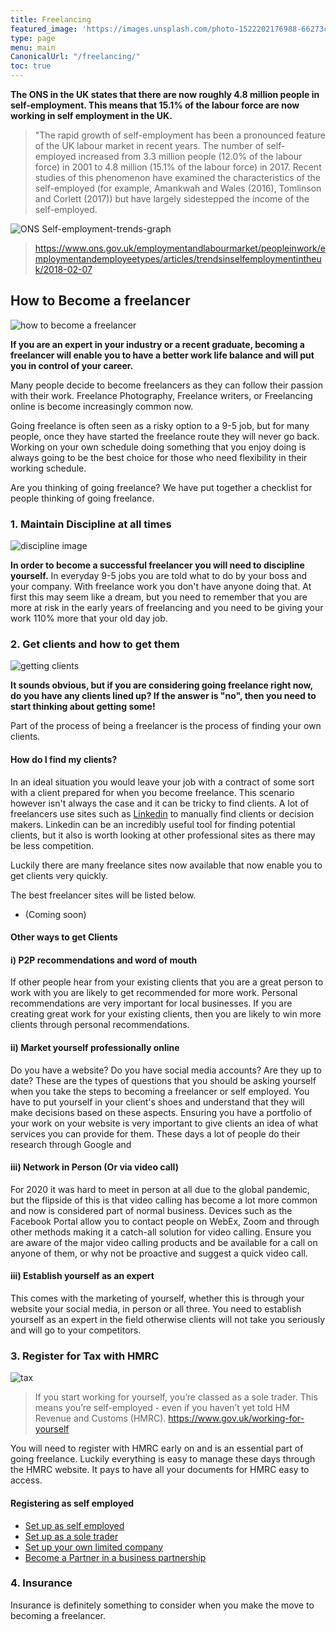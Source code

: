 ```yaml
---
title: Freelancing
featured_image: 'https://images.unsplash.com/photo-1522202176988-66273c2fd55f?ixlib=rb-1.2.1&auto=format&fit=crop&w=1351&q=80'
type: page
menu: main
CanonicalUrl: "/freelancing/"
toc: true
---
```



**The ONS in the UK states that there are now roughly 4.8 million people in self-employment.  This means that 15.1% of the labour force are now working in self employment in the UK.**

>"The rapid growth of self-employment has been a pronounced feature of the UK labour market in recent years. The number of self-employed increased from 3.3 million people (12.0% of the labour force) in 2001 to 4.8 million (15.1% of the labour force) in 2017. Recent studies of this phenomenon have examined the characteristics of the self-employed (for example, Amankwah and Wales (2016), Tomlinson and Corlett (2017)) but have largely sidestepped the income of the self-employed.

![ONS Self-employment-trends-graph](https://i.ibb.co/1Jgtg7b/Figure-1-The-cumulative-change-in-employee-and-self-employed-jobs.png)

> https://www.ons.gov.uk/employmentandlabourmarket/peopleinwork/employmentandemployeetypes/articles/trendsinselfemploymentintheuk/2018-02-07


## How to Become a freelancer
![how to become a freelancer](https://images.unsplash.com/photo-1491975474562-1f4e30bc9468?ixlib=rb-1.2.1&ixid=eyJhcHBfaWQiOjEyMDd9&auto=format&fit=crop&w=634&q=80)

**If you are an expert in your industry or a recent graduate, becoming a freelancer will enable you to have a better work life balance and will put you in control of your career.**

Many people decide to become freelancers as they can follow their passion with their work.  Freelance Photography, Freelance writers, or Freelancing online is become increasingly common now.

Going freelance is often seen as a risky option to a 9-5 job, but for many people, once they have started the freelance route they will never go back.  Working on your own schedule doing something that you enjoy doing is always going to be the best choice for those who need flexibility in their working schedule.

Are you thinking of going freelance?  We have put together a checklist for people thinking of going freelance.

### 1. Maintain Discipline at all times

![discipline image](https://images.unsplash.com/photo-1499290731724-12e120cfaef3?ixlib=rb-1.2.1&ixid=eyJhcHBfaWQiOjEyMDd9&auto=format&fit=crop&w=1950&q=80)

**In order to become a successful freelancer you will need to discipline yourself.**  In everyday 9-5 jobs you are told what to do by your boss and your company.  With freelance work you don't have anyone doing that.  At first this may seem like a dream, but you need to remember that you are more at risk in the early years of freelancing and you need to be giving your work 110% more that your old day job.  

### 2. Get clients and how to get them

![getting clients](https://images.unsplash.com/photo-1531539134685-27d854339120?ixlib=rb-1.2.1&ixid=eyJhcHBfaWQiOjEyMDd9&auto=format&fit=crop&w=967&q=80)

**It sounds obvious, but if you are considering going freelance right now, do you have any clients lined up?  If the answer is "no", then you need to start thinking about getting some!**  

Part of the process of being a freelancer is the process of finding your own clients.

#### How do I find my clients?

In an ideal situation you would leave your job with a contract of some sort with a client prepared for when you become freelance.  This scenario however isn't always the case and it can be tricky to find clients.  A lot of freelancers use sites such as [Linkedin](https://linkedin.com) to manually find clients or decision makers.  Linkedin can be an incredibly useful tool for finding potential clients, but it also is worth looking at other professional sites as there may be less competition.

Luckily there are many freelance sites now available that now enable you to get clients very quickly.  

The best freelancer sites will be listed below.

- (Coming soon)

#### Other ways to get Clients

#### i) P2P recommendations and word of mouth

If other people hear from your existing clients that you are a great person to work with you are likely to get recommended for more work.  Personal recommendations are very important for local businesses.  If you are creating great work for your existing clients, then you are likely to win more clients through personal recommendations.

#### ii) Market yourself professionally online

Do you have a website?  Do you have social media accounts?  Are they up to date?  These are the types of questions that you should be asking yourself when you take the steps to becoming a freelancer or self employed.  You have to put yourself in your client's shoes and understand that they will make decisions based on these aspects. Ensuring you have a portfolio of your work on your website is very important to give clients an idea of what services you can provide for them.  These days a lot of people do their research through Google and

#### iii) Network in Person (Or via video call)

For 2020 it was hard to meet in person at all due to the global pandemic, but the flipside of this is that video calling has become a lot more common and now is considered part of normal business.  Devices such as the Facebook Portal allow you to contact people on WebEx, Zoom and through other methods making it a catch-all solution for video calling.  Ensure you are aware of the major video calling products and be available for a call on anyone of them, or why not be proactive and suggest a quick video call.


#### iii) Establish yourself as an expert

This comes with the marketing of yourself, whether this is through your website your social media, in person or all three.  You need to establish yourself as an expert in the field otherwise clients will not take you seriously and will go to your competitors.

### 3. Register for Tax with HMRC

![tax](https://images.unsplash.com/photo-1554224155-6726b3ff858f?ixlib=rb-1.2.1&ixid=eyJhcHBfaWQiOjEyMDd9&auto=format&fit=crop&w=1472&q=80)

> If you start working for yourself, you’re classed as a sole trader. This means you’re self-employed - even if you haven’t yet told HM Revenue and Customs (HMRC).
> https://www.gov.uk/working-for-yourself


You will need to register with HMRC early on and is an essential part of going freelance.  Luckily everything is easy to manage these days through the HMRC website.  It pays to have all your documents for HMRC easy to access.


#### Registering as self employed
- [Set up as self employed](https://www.gov.uk/set-up-self-employed)
- [Set up as a sole trader](https://www.gov.uk/set-up-sole-trader)
- [Set up your own limited company](https://www.gov.uk/limited-company-formation)
- [Become a Partner in a business partnership](https://www.gov.uk/set-up-business-partnership)

### 4. Insurance

Insurance is definitely something to consider when you make the move to becoming a freelancer.
